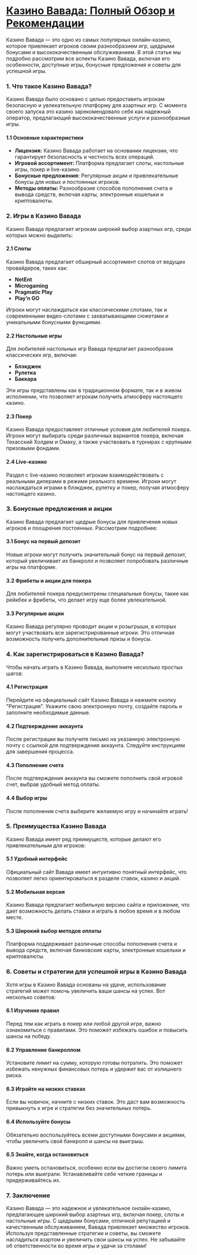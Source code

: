 # [Казино Вавада: Полный Обзор и Рекомендации](https://partnervavadarv.com?promo=75590753-cc8b-4c4a-8d71-99b7a2293439-jud\&target=register)

Казино Вавада — это одно из самых популярных онлайн-казино, которое привлекает игроков своим разнообразием игр, щедрыми бонусами и высококачественным обслуживанием. В этой статье мы подробно рассмотрим все аспекты Казино Вавада, включая его особенности, доступные игры, бонусные предложения и советы для успешной игры.

### 1. Что такое Казино Вавада?

Казино Вавада было основано с целью предоставить игрокам безопасную и увлекательную платформу для азартных игр. С момента своего запуска это казино зарекомендовало себя как надежный оператор, предлагающий высококачественные услуги и разнообразные игры.

#### 1.1 Основные характеристики

* **Лицензия:** Казино Вавада работает на основании лицензии, что гарантирует безопасность и честность всех операций.
* **Игровой ассортимент:** Платформа предлагает слоты, настольные игры, покер и live-казино.
* **Бонусные предложения:** Регулярные акции и привлекательные бонусы для новых и постоянных игроков.
* **Методы оплаты:** Разнообразие способов пополнения счета и вывода средств, включая карты, электронные кошельки и криптовалюты.

### 2. Игры в Казино Вавада

Казино Вавада предлагает игрокам широкий выбор азартных игр, среди которых можно выделить:

#### 2.1 Слоты

Казино Вавада предлагает обширный ассортимент слотов от ведущих провайдеров, таких как:

* **NetEnt**
* **Microgaming**
* **Pragmatic Play**
* **Play’n GO**

Игроки могут наслаждаться как классическими слотами, так и современными видео-слотами с захватывающими сюжетами и уникальными бонусными функциями.

#### 2.2 Настольные игры

Для любителей настольных игр Вавада предлагает разнообразие классических игр, включая:

* **Блэкджек**
* **Рулетка**
* **Баккара**

Эти игры представлены как в традиционном формате, так и в живом исполнении, что позволяет игрокам получить атмосферу настоящего казино.

#### 2.3 Покер

Казино Вавада предоставляет отличные условия для любителей покера. Игроки могут выбирать среди различных вариантов покера, включая Техасский Холдем и Омаху, а также участвовать в турнирах с крупными призовыми фондами.

#### 2.4 Live-казино

Раздел с live-казино позволяет игрокам взаимодействовать с реальными дилерами в режиме реального времени. Игроки могут наслаждаться играми в блэкджек, рулетку и покер, получая атмосферу настоящего казино.

### 3. Бонусные предложения и акции

Казино Вавада предлагает щедрые бонусы для привлечения новых игроков и поощрения постоянных. Рассмотрим подробнее:

#### 3.1 Бонус на первый депозит

Новые игроки могут получить значительный бонус на первый депозит, который увеличивает их банкролл и позволяет попробовать различные игры на платформе.

#### 3.2 Фрибеты и акции для покера

Для любителей покера предусмотрены специальные бонусы, такие как рейкбек и фрибеты, что делает игру еще более увлекательной.

#### 3.3 Регулярные акции

Казино Вавада регулярно проводит акции и розыгрыши, в которых могут участвовать все зарегистрированные игроки. Это отличная возможность получить дополнительные призы и бонусы.

### 4. Как зарегистрироваться в Казино Вавада?

Чтобы начать играть в Казино Вавада, выполните несколько простых шагов:

#### 4.1 Регистрация

Перейдите на официальный сайт Казино Вавада и нажмите кнопку "Регистрация". Укажите свою электронную почту, создайте пароль и заполните необходимые данные.

#### 4.2 Подтверждение аккаунта

После регистрации вы получите письмо на указанную электронную почту с ссылкой для подтверждения аккаунта. Следуйте инструкциям для завершения процесса.

#### 4.3 Пополнение счета

После подтверждения аккаунта вы сможете пополнить свой игровой счет, выбрав удобный метод оплаты.

#### 4.4 Выбор игры

После пополнения счета выберите желаемую игру и начинайте играть!

### 5. Преимущества Казино Вавада

Казино Вавада имеет ряд преимуществ, которые делают его привлекательным для игроков:

#### 5.1 Удобный интерфейс

Официальный сайт Вавада имеет интуитивно понятный интерфейс, что позволяет легко ориентироваться в разделе ставок, казино и акций.

#### 5.2 Мобильная версия

Казино Вавада предлагает мобильную версию сайта и приложение, что дает возможность делать ставки и играть в любое время и в любом месте.

#### 5.3 Широкий выбор методов оплаты

Платформа поддерживает различные способы пополнения счета и вывода средств, включая банковские карты, электронные кошельки и криптовалюты.

### 6. Советы и стратегии для успешной игры в Казино Вавада

Хотя игры в Казино Вавада основаны на удаче, использование стратегий может помочь увеличить ваши шансы на успех. Вот несколько советов:

#### 6.1 Изучение правил

Перед тем как играть в покер или любой другой игре, важно ознакомиться с правилами. Это поможет избежать ошибок и повысить шансы на победу.

#### 6.2 Управление банкроллом

Установите лимит на сумму, которую готовы потратить. Это поможет избежать ненужных финансовых потерь и удержит вас от излишнего риска.

#### 6.3 Играйте на низких ставках

Если вы новичок, начните с низких ставок. Это даст вам возможность привыкнуть к игре и стратегии без значительных потерь.

#### 6.4 Используйте бонусы

Обязательно воспользуйтесь всеми доступными бонусами и акциями, чтобы увеличить свой банкролл и шансы на выигрыш.

#### 6.5 Знайте, когда остановиться

Важно уметь остановиться, особенно если вы достигли своего лимита потерь или выиграли. Устанавливайте себе четкие границы и придерживайтесь их.

### 7. Заключение

Казино Вавада — это надежное и увлекательное онлайн-казино, предлагающее широкий выбор азартных игр, включая покер, слоты и настольные игры. С щедрыми бонусами, отличной репутацией и качественным обслуживанием, Вавада привлекает множество игроков. Используя представленные стратегии и советы, вы сможете насладиться азартом и увеличить свои шансы на успех. Не забывайте об ответственности во время игры и удачи за столами!

###
